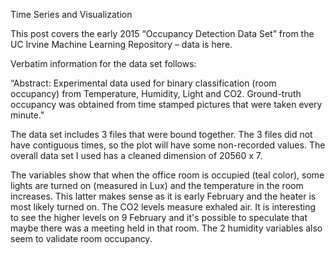 Time Series and Visualization

This post covers the early 2015 “Occupancy Detection Data Set” from the UC Irvine Machine Learning Repository – data is here.

Verbatim information for the data set follows:

“Abstract: Experimental data used for binary classification (room occupancy) from Temperature, Humidity, Light and CO2. Ground-truth occupancy was obtained from time stamped pictures that were taken every minute."

The data set includes 3 files that were bound together. The 3 files did not have contiguous times, so the plot will have some non-recorded values. The overall data set I used has a cleaned dimension of 20560 x 7.

The variables show that when the office room is occupied (teal color), some lights are turned on (measured in Lux) and the temperature in the room increases. This latter makes sense as it is early February and the heater is most likely turned on. The CO2 levels measure exhaled air. It is interesting to see the higher levels on 9 February and it's possible to speculate that maybe there was a meeting held in that room. The 2 humidity variables also seem to validate room occupancy.